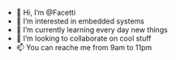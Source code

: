 - 👋 Hi, I’m @Facetti
- 👀 I’m interested in embedded systems
- 🌱 I’m currently learning every day new things
- 💞️ I’m looking to collaborate on cool stuff
- 📫 You can reache me from 9am to 11pm

<!---
Facetti/Facetti is a ✨ special ✨ repository because its `README.md` (this file) appears on your GitHub profile.
You can click the Preview link to take a look at your changes.
--->
